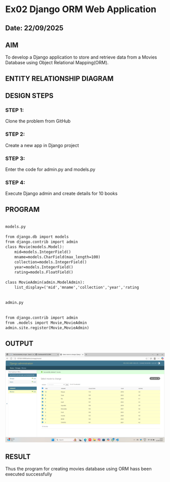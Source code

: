 # Ex02 Django ORM Web Application
## Date: 22/09/2025

## AIM
To develop a Django application to store and retrieve data from a Movies Database using Object Relational Mapping(ORM).

## ENTITY RELATIONSHIP DIAGRAM



## DESIGN STEPS

### STEP 1:
Clone the problem from GitHub

### STEP 2:
Create a new app in Django project

### STEP 3:
Enter the code for admin.py and models.py

### STEP 4:
Execute Django admin and create details for 10 books

## PROGRAM
~~~ 

models.py

from django.db import models
from django.contrib import admin
class Movie(models.Model):
    mid=models.IntegerField()
    mname=models.CharField(max_length=100)
    collection=models.IntegerField()
    year=models.IntegerField()
    rating=models.FloatField()

class MovieAdmin(admin.ModelAdmin):
    list_display=('mid','mname','collection','year','rating


admin.py


from django.contrib import admin
from .models import Movie,MovieAdmin
admin.site.register(Movie,MovieAdmin)
~~~


## OUTPUT


![alt text](<Screenshot (16).png>)

## RESULT
Thus the program for creating movies database using ORM hass been executed successfully
